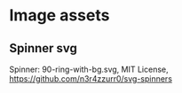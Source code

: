 # Image assets

## Spinner svg

Spinner: 90-ring-with-bg.svg, MIT License, https://github.com/n3r4zzurr0/svg-spinners
